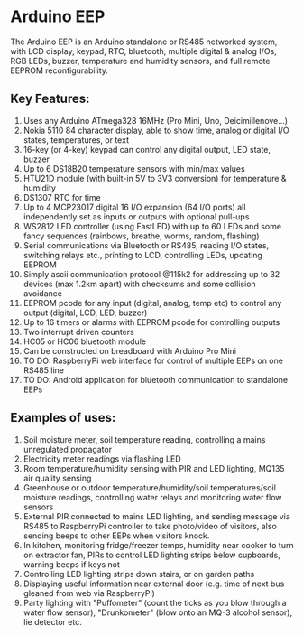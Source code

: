 # Arduino EEP

The Arduino EEP is an Arduino standalone or RS485 networked system, with LCD display, keypad, RTC, bluetooth, multiple digital & analog I/Os, RGB LEDs, buzzer, temperature and humidity sensors, and full remote EEPROM reconfigurability.

## Key Features:
1. Uses any Arduino ATmega328 16MHz (Pro Mini, Uno, Deicimillenove...)
2. Nokia 5110 84 character display, able to show time, analog or digital I/O states, temperatures, or text
3. 16-key (or 4-key) keypad can control any digital output, LED state, buzzer
4. Up to 6 DS18B20 temperature sensors with min/max values
5. HTU21D module (with built-in 5V to 3V3 conversion) for temperature & humidity
6. DS1307 RTC for time
7. Up to 4 MCP23017 digital 16 I/O expansion (64 I/O ports) all independently set as inputs or outputs with optional pull-ups
8. WS2812 LED controller (using FastLED) with up to 60 LEDs and some fancy sequences (rainbows, breathe, worms, random, flashing)
9. Serial communications via Bluetooth or RS485, reading I/O states, switching relays etc., printing to LCD, controlling LEDs, updating EEPROM
10. Simply ascii communication protocol @115k2 for addressing up to 32 devices (max 1.2km apart) with checksums and some collision avoidance
11. EEPROM pcode for any input (digital, analog, temp etc) to control any output (digital, LCD, LED, buzzer)
12. Up to 16 timers or alarms with EEPROM pcode for controlling outputs
13. Two interrupt driven counters
14. HC05 or HC06 bluetooth module 
15. Can be constructed on breadboard with Arduino Pro Mini
16. TO DO: RaspberryPi web interface for control of multiple EEPs on one RS485 line
17. TO DO: Android application for bluetooth communication to standalone EEPs
 
## Examples of uses:
1. Soil moisture meter, soil temperature reading, controlling a mains unregulated propagator
2. Electricity meter readings via flashing LED
3. Room temperature/humidity sensing with PIR and LED lighting, MQ135 air quality sensing
4. Greenhouse or outdoor temperature/humidity/soil temperatures/soil moisture readings, controlling water relays and monitoring water flow sensors
5. External PIR connected to mains LED lighting, and sending message via RS485 to RaspberryPi controller to take photo/video of visitors, also sending beeps to other EEPs when visitors knock.
6. In kitchen, monitoring fridge/freezer temps, humidity near cooker to turn on extractor fan, PIRs to control LED lighting strips below cupboards, warning beeps if keys not 
7. Controlling LED lighting strips down stairs, or on garden paths 
8. Displaying useful information near external door (e.g. time of next bus gleaned from web via RaspberryPi)
9. Party lighting with "Puffometer" (count the ticks as you blow through a water flow sensor), "Drunkometer" (blow onto an MQ-3 alcohol sensor), lie detector etc. 

